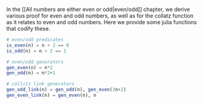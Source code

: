 In the [[All numbers are either even or odd|even/odd]] chapter, we derive various proof for even and odd numbers, as well as for the collatz function as it relates to even and odd numbers.
Here we provide some julia functions that codify these.
```julia
# even/odd predicates
is_even(n) = n ÷ 2 == 0
is_odd(n) = n ÷ 2 == 1

# even/odd generators
gen_even(n) = n*2
gen_odd(n) = n*2+1

# collitz link generators
gen_odd_link(n) = gen_odd(n), gen_even(3n+2)
gen_even_link(n) = gen_even(n), n
```